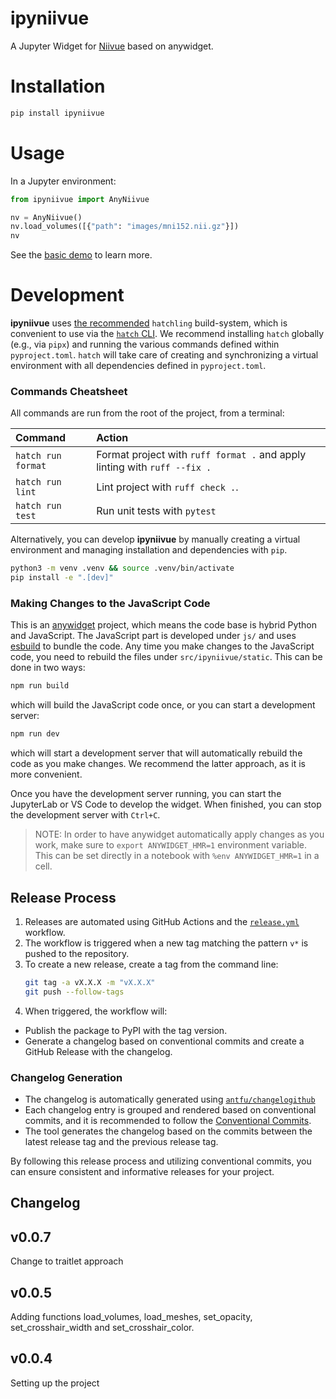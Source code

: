 # ipyniivue

A Jupyter Widget for [Niivue](https://github.com/niivue/niivue) based on
anywidget.

# Installation

```sh
pip install ipyniivue
```

# Usage

In a Jupyter environment:

```py
from ipyniivue import AnyNiivue

nv = AnyNiivue()
nv.load_volumes([{"path": "images/mni152.nii.gz"}])
nv
```

See the [basic demo](./demo/basic_multiplanar.ipynb) to learn more.

# Development

**ipyniivue** uses [the
recommended](https://packaging.python.org/en/latest/flow/#) `hatchling`
build-system, which is convenient to use via the [`hatch`
CLI](https://hatch.pypa.io/latest/). We recommend installing `hatch` globally
(e.g., via `pipx`) and running the various commands defined within
`pyproject.toml`. `hatch` will take care of creating and synchronizing a
virtual environment with all dependencies defined in `pyproject.toml`.

### Commands Cheatsheet

All commands are run from the root of the project, from a terminal:

| Command                | Action                                                                    |
| :--------------------- | :-------------------------------------------------------------------------|
| `hatch run format`     | Format project with `ruff format .` and apply linting with `ruff --fix .` |
| `hatch run lint`       | Lint project with `ruff check .`.                                         |
| `hatch run test`       | Run unit tests with `pytest`                                              |

Alternatively, you can develop **ipyniivue** by manually creating a virtual
environment and managing installation and dependencies with `pip`.

```sh
python3 -m venv .venv && source .venv/bin/activate
pip install -e ".[dev]"
```

### Making Changes to the JavaScript Code

This is an [anywidget](https://github.com/manzt/anywidget) project, which means
the code base is hybrid Python and JavaScript. The JavaScript part is developed
under `js/` and uses [esbuild](https://esbuild.github.io/) to bundle the code.
Any time you make changes to the JavaScript code, you need to rebuild the files
under `src/ipyniivue/static`. This can be done in two ways:

```sh
npm run build
```

which will build the JavaScript code once, or you can start a development server:

```sh
npm run dev
```

which will start a development server that will automatically rebuild the code
as you make changes. We recommend the latter approach, as it is more convenient.

Once you have the development server running, you can start the JupyterLab
or VS Code to develop the widget. When finished, you can stop the development
server with `Ctrl+C`.

> NOTE: In order to have anywidget automatically apply changes as you work,
> make sure to `export ANYWIDGET_HMR=1` environment variable. This can be set
> directly in a notebook with `%env ANYWIDGET_HMR=1` in a cell.

## Release Process

1. Releases are automated using GitHub Actions and the
   [`release.yml`](.github/workflows/release.yml) workflow.
2. The workflow is triggered when a new tag matching the pattern `v*` is pushed
   to the repository.
3. To create a new release, create a tag from the command line:
    ```sh
    git tag -a vX.X.X -m "vX.X.X"
    git push --follow-tags
    ```
4. When triggered, the workflow will:
  - Publish the package to PyPI with the tag version.
  - Generate a changelog based on conventional commits and create a GitHub
    Release with the changelog.

### Changelog Generation

- The changelog is automatically generated using [`antfu/changelogithub`](https://github.com/antfu/changelogithub)
- Each changelog entry is grouped and rendered based on conventional commits,
  and it is recommended to follow the [Conventional
  Commits](https://www.conventionalcommits.org/en/v1.0.0/#summary).
- The tool generates the changelog based on the commits between the latest
  release tag and the previous release tag.

By following this release process and utilizing conventional commits, you can
ensure consistent and informative releases for your project.

## Changelog

## v0.0.7

Change to traitlet approach

## v0.0.5 

Adding functions 
load_volumes, load_meshes, set_opacity, set_crosshair_width and set_crosshair_color.

## v0.0.4

Setting up the project
